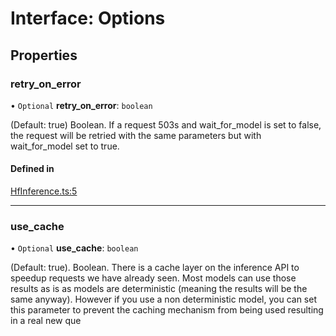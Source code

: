 # Interface: Options

## Properties

### retry\_on\_error

• `Optional` **retry\_on\_error**: `boolean`

(Default: true) Boolean. If a request 503s and wait_for_model is set to false, the request will be retried with the same parameters but with wait_for_model set to true.

#### Defined in

[HfInference.ts:5](https://github.com/huggingface/huggingface.js/blob/main/packages/inference/src/HfInference.ts#L5)

___

### use\_cache

• `Optional` **use\_cache**: `boolean`

(Default: true). Boolean. There is a cache layer on the inference API to speedup requests we have already seen. Most models can use those results as is as models are deterministic (meaning the results will be the same anyway). However if you use a non deterministic model, you can set this parameter to prevent the caching mechanism from being used resulting in a real new que